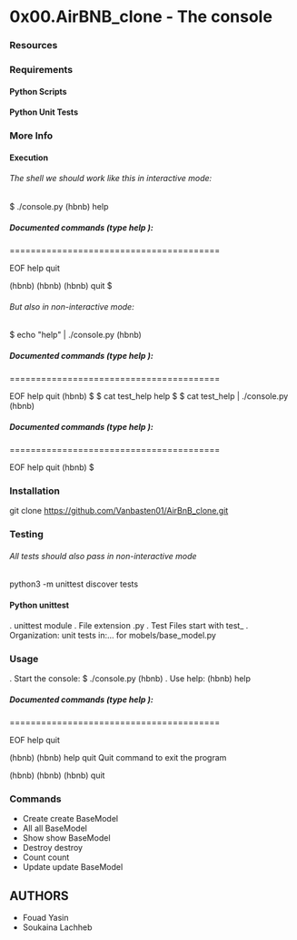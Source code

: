 # 0x00.AirBNB_clone - The console
### Resources

### Requirements
#### Python Scripts
#### Python Unit Tests
### More Info
#### Execution
###### The shell we should work like this in interactive mode:

$ ./console.py
(hbnb) help

##### Documented commands (type help <topic>):
========================================

EOF  help  quit

(hbnb) 
(hbnb) 
(hbnb) quit
$

###### But also in non-interactive mode:

$ echo "help" | ./console.py
(hbnb)

##### Documented commands (type help <topic>):
========================================

EOF  help  quit
(hbnb) 
$
$ cat test_help
help
$
$ cat test_help | ./console.py
(hbnb)

##### Documented commands (type help <topic>):
========================================

EOF  help  quit
(hbnb) 
$

### Installation

git clone https://github.com/Vanbasten01/AirBnB_clone.git

### Testing

###### All tests should also pass in non-interactive mode

python3 -m unittest discover tests

#### Python unittest

. unittest module
. File extension .py
. Test Files start with test_
. Organization: unit tests in:... for mobels/base_model.py
### Usage

. Start the console:
$ ./console.py
(hbnb)
. Use help:
(hbnb) help

##### Documented commands (type help <topic>):
========================================

EOF  help  quit

(hbnb) 
(hbnb) help quit
Quit command to exit the program

(hbnb) 
(hbnb) 
(hbnb) quit 
### Commands

- Create
create BaseModel
- All
all BaseModel
- Show
show BaseModel
- Destroy
destroy
- Count
count
- Update
update BaseModel
## AUTHORS

- Fouad Yasin
- Soukaina Lachheb
